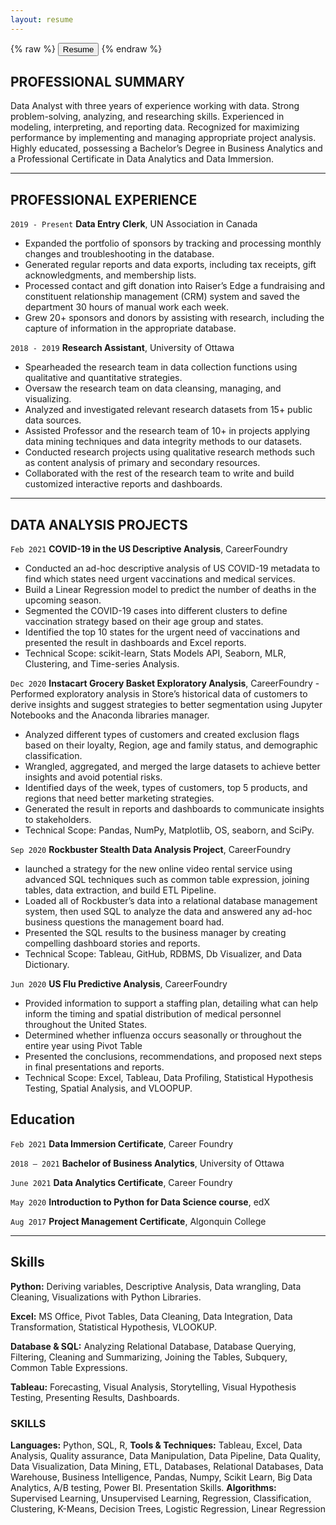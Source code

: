 ```yaml
---
layout: resume
---
```




{% raw %}
<button onclick="window.open('/images/Morwarid_Najafizada_Resume.pdf')">Resume</button>
{% endraw %}



## PROFESSIONAL SUMMARY

Data Analyst with three years of experience working with data. Strong problem-solving, analyzing, and researching skills. Experienced in modeling, interpreting, and reporting data. Recognized for maximizing performance by implementing and managing appropriate project analysis. Highly educated, possessing a Bachelor’s Degree in Business Analytics and a Professional Certificate in Data Analytics and Data Immersion.

----------

## PROFESSIONAL EXPERIENCE

`2019 - Present`
__Data Entry Clerk__, UN Association in Canada 

- Expanded the portfolio of sponsors by tracking and processing monthly changes and troubleshooting in the database.
- Generated regular reports and data exports, including tax receipts, gift acknowledgments, and membership lists.
- Processed contact and gift donation into Raiser’s Edge a fundraising and constituent relationship management (CRM) system and saved the department 30 hours of manual work each week.
- Grew 20+ sponsors and donors by assisting with research, including the capture of information in the appropriate database.

`2018 - 2019`
__Research Assistant__, University of Ottawa 

- Spearheaded the research team in data collection functions using qualitative and quantitative strategies.
- Oversaw the research team on data cleansing, managing, and visualizing.
- Analyzed and investigated relevant research datasets from 15+ public data sources.
- Assisted Professor and the research team of 10+ in projects applying data mining techniques and data integrity methods to our datasets.
- Conducted research projects using qualitative research methods such as content analysis of primary and secondary resources.
- Collaborated with the rest of the research team to write and build customized interactive reports and dashboards.


------------
## DATA ANALYSIS PROJECTS

`Feb 2021`
__COVID-19 in the US Descriptive Analysis__, CareerFoundry
- Conducted an ad-hoc descriptive analysis of US COVID-19 metadata to find which states need urgent vaccinations and medical services.
- Build a Linear Regression model to predict the number of deaths in the upcoming season.
- Segmented the COVID-19 cases into different clusters to define vaccination strategy based on their age group and states.
- Identified the top 10 states for the urgent need of vaccinations and presented the result in dashboards and Excel reports.
- Technical Scope: scikit-learn, Stats Models API, Seaborn, MLR, Clustering, and Time-series Analysis.

`Dec 2020`
__Instacart Grocery Basket Exploratory Analysis__, CareerFoundry
-Performed exploratory analysis in Store’s historical data of customers to derive insights and suggest strategies to better segmentation using Jupyter Notebooks and the Anaconda libraries manager.
- Analyzed different types of customers and created exclusion flags based on their loyalty, Region, age and family status, and demographic classification.
- Wrangled, aggregated, and merged the large datasets to achieve better insights and avoid potential risks.
- Identified days of the week, types of customers, top 5 products, and regions that need better marketing strategies.
- Generated the result in reports and dashboards to communicate insights to stakeholders.
- Technical Scope: Pandas, NumPy, Matplotlib, OS, seaborn, and SciPy.


`Sep 2020`
__Rockbuster Stealth Data Analysis Project__, CareerFoundry
- launched a strategy for the new online video rental service using advanced SQL techniques such as common table expression, joining tables, data extraction, and build ETL Pipeline.
- Loaded all of Rockbuster’s data into a relational database management system, then used SQL to analyze the data and
answered any ad-hoc business questions the management board had.
- Presented the SQL results to the business manager by creating compelling dashboard stories and reports.
- Technical Scope: Tableau, GitHub, RDBMS, Db Visualizer, and Data Dictionary.

`Jun 2020`
__US Flu Predictive Analysis__, CareerFoundry
- Provided information to support a staffing plan, detailing what can help inform the timing and spatial distribution of medical
personnel throughout the United States.
- Determined whether influenza occurs seasonally or throughout the entire year using Pivot Table
- Presented the conclusions, recommendations, and proposed next steps in final presentations and reports.
- Technical Scope: Excel, Tableau, Data Profiling, Statistical Hypothesis Testing, Spatial Analysis, and VLOOPUP.


## Education

`Feb 2021`
__Data Immersion Certificate__, Career Foundry

`2018 – 2021`
__Bachelor of Business Analytics__, University of Ottawa

`June 2021`
__Data Analytics Certificate__, Career Foundry

`May 2020`
__Introduction to Python for Data Science course__, edX

`Aug 2017`
__Project Management Certificate__, Algonquin College

-------------

## Skills

__Python:__ Deriving variables, Descriptive Analysis, Data wrangling, Data Cleaning, Visualizations with Python Libraries. 

__Excel:__ MS Office, Pivot Tables, Data Cleaning, Data Integration, Data Transformation, Statistical Hypothesis, VLOOKUP. 

__Database & SQL:__ Analyzing Relational Database, Database Querying, Filtering, Cleaning and Summarizing, Joining the Tables, Subquery, Common Table Expressions.

__Tableau:__ Forecasting, Visual Analysis, Storytelling, Visual Hypothesis Testing, Presenting Results, Dashboards.


### SKILLS 
__Languages:__ Python, SQL, R,
__Tools & Techniques:__ Tableau, Excel, Data Analysis, Quality assurance, Data Manipulation, Data Pipeline, Data Quality, Data Visualization, Data Mining, ETL, Databases, Relational Databases, Data Warehouse, Business Intelligence, Pandas, Numpy, Scikit Learn, Big Data Analytics, A/B testing, Power BI. Presentation Skills.
__Algorithms:__ Supervised Learning, Unsupervised Learning, Regression, Classification, Clustering, K-Means, Decision Trees, Logistic Regression, Linear Regression


